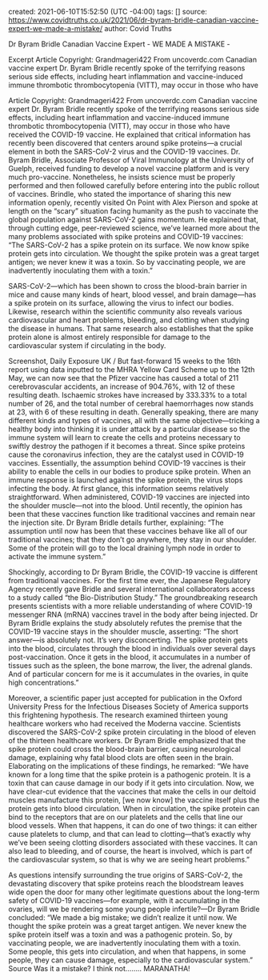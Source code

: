 
created: 2021-06-10T15:52:50 (UTC -04:00)
tags: []
source: https://www.covidtruths.co.uk/2021/06/dr-byram-bridle-canadian-vaccine-expert-we-made-a-mistake/
author: Covid Truths

Dr Byram Bridle Canadian Vaccine Expert - WE MADE A MISTAKE -

Excerpt
Article Copyright: Grandmageri422 From uncoverdc.com Canadian vaccine expert Dr. Byram Bridle recently spoke of the terrifying reasons serious side effects, including heart inflammation and vaccine-induced immune thrombotic thrombocytopenia (VITT), may occur in those who have



Article Copyright: Grandmageri422
From uncoverdc.com
Canadian vaccine expert Dr. Byram Bridle recently spoke of the terrifying reasons serious side effects, including heart inflammation and vaccine-induced immune thrombotic thrombocytopenia (VITT), may occur in those who have received the COVID-19 vaccine. He explained that critical information has recently been discovered that centers around spike proteins—a crucial element in both the SARS-CoV-2 virus and the COVID-19 vaccines.
Dr. Byram Bridle, Associate Professor of Viral Immunology at the University of Guelph, received funding to develop a novel vaccine platform and is very much pro-vaccine. Nonetheless, he insists science must be properly performed and then followed carefully before entering into the public rollout of vaccines. Brindle, who stated the importance of sharing this new information openly, recently visited On Point with Alex Pierson and spoke at length on the “scary” situation facing humanity as the push to vaccinate the global population against SARS-CoV-2 gains momentum. He explained that, through cutting edge, peer-reviewed science, we’ve learned more about the many problems associated with spike proteins and COVID-19 vaccines:
“The SARS-CoV-2 has a spike protein on its surface. We now know spike protein gets into circulation. We thought the spike protein was a great target antigen; we never knew it was a toxin. So by vaccinating people, we are inadvertently inoculating them with a toxin.”

SARS-CoV-2—which has been shown to cross the blood-brain barrier in mice and cause many kinds of heart, blood vessel, and brain damage—has a spike protein on its surface, allowing the virus to infect our bodies. Likewise, research within the scientific community also reveals various cardiovascular and heart problems, bleeding, and clotting when studying the disease in humans. That same research also establishes that the spike protein alone is almost entirely responsible for damage to the cardiovascular system if circulating in the body. 

Screenshot, Daily Exposure UK / But fast-forward 15 weeks to the 16th report using data inputted to the MHRA Yellow Card Scheme up to the 12th May, we can now see that the Pfizer vaccine has caused a total of 211 cerebrovascular accidents, an increase of 904.76%, with 12 of these resulting death. Ischaemic strokes have increased by 333.33% to a total number of 26, and the total number of cerebral haemorrhages now stands at 23, with 6 of these resulting in death.
Generally speaking, there are many different kinds and types of vaccines, all with the same objective—tricking a healthy body into thinking it is under attack by a particular disease so the immune system will learn to create the cells and proteins necessary to swiftly destroy the pathogen if it becomes a threat. Since spike proteins cause the coronavirus infection, they are the catalyst used in COVID-19 vaccines.
Essentially, the assumption behind COVID-19 vaccines is their ability to enable the cells in our bodies to produce spike protein. When an immune response is launched against the spike protein, the virus stops infecting the body. At first glance, this information seems relatively straightforward. When administered, COVID-19 vaccines are injected into the shoulder muscle—not into the blood. Until recently, the opinion has been that these vaccines function like traditional vaccines and remain near the injection site. Dr Byram Bridle details further, explaining:
“The assumption until now has been that these vaccines behave like all of our traditional vaccines; that they don’t go anywhere, they stay in our shoulder. Some of the protein will go to the local draining lymph node in order to activate the immune system.”

Shockingly, according to Dr Byram Bridle, the COVID-19 vaccine is different from traditional vaccines. For the first time ever, the Japanese Regulatory Agency recently gave Bridle and several international collaborators access to a study called “the Bio-Distribution Study.” The groundbreaking research presents scientists with a more reliable understanding of where COVID-19 messenger RNA (mRNA) vaccines travel in the body after being injected. Dr Byram Bridle explains the study absolutely refutes the premise that the COVID-19 vaccine stays in the shoulder muscle, asserting:
“The short answer—is absolutely not. It’s very disconcerting. The spike protein gets into the blood, circulates through the blood in individuals over several days post-vaccination. Once it gets in the blood, it accumulates in a number of tissues such as the spleen, the bone marrow, the liver, the adrenal glands. And of particular concern for me is it accumulates in the ovaries, in quite high concentrations.”


Moreover, a scientific paper just accepted for publication in the Oxford University Press for the Infectious Diseases Society of America supports this frightening hypothesis. The research examined thirteen young healthcare workers who had received the Moderna vaccine. Scientists discovered the SARS-CoV-2 spike protein circulating in the blood of eleven of the thirteen healthcare workers. Dr Byram Bridle emphasized that the spike protein could cross the blood-brain barrier, causing neurological damage, explaining why fatal blood clots are often seen in the brain. Elaborating on the implications of these findings, he remarked:
“We have known for a long time that the spike protein is a pathogenic protein. It is a toxin that can cause damage in our body if it gets into circulation. Now, we have clear-cut evidence that the vaccines that make the cells in our deltoid muscles manufacture this protein, [we now know] the vaccine itself plus the protein gets into blood circulation. When in circulation, the spike protein can bind to the receptors that are on our platelets and the cells that line our blood vessels. When that happens, it can do one of two things: it can either cause platelets to clump, and that can lead to clotting—that’s exactly why we’ve been seeing clotting disorders associated with these vaccines. It can also lead to bleeding, and of course, the heart is involved, which is part of the cardiovascular system, so that is why we are seeing heart problems.”


As questions intensify surrounding the true origins of SARS-CoV-2, the devastating discovery that spike proteins reach the bloodstream leaves wide open the door for many other legitimate questions about the long-term safety of COVID-19 vaccines—for example, with it accumulating in the ovaries, will we be rendering some young people infertile?—Dr Byram Bridle concluded:
“We made a big mistake; we didn’t realize it until now. We thought the spike protein was a great target antigen. We never knew the spike protein itself was a toxin and was a pathogenic protein. So, by vaccinating people, we are inadvertently inoculating them with a toxin. Some people, this gets into circulation, and when that happens, in some people, they can cause damage, especially to the cardiovascular system.” Source
Was it a mistake? I think not……..
MARANATHA!